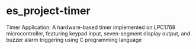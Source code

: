 # es_project-timer
Timer Application: A hardware-based timer implemented on LPC1768 microcontroller, featuring keypad input, seven-segment display output, and buzzer alarm triggering using C programming language

